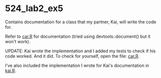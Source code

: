 # 524_lab2_ex5

Contains documentation for a class that my partner, Kai, will write the code for. 

Refer to [car.R](car.R) for documentation (tried using devtools::document() but it won't work).

UPDATE:
Kai wrote the implementation and I added my tests to check if his code worked. And it did. To check for yourself, open the file: [car.R](car.R).

I've also included the implementation I wrote for Kai's documentation in [kai.R](kai.R).
